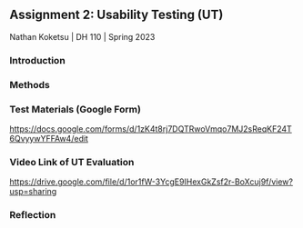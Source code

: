 ## Assignment 2: Usability Testing (UT)

Nathan Koketsu | DH 110 | Spring 2023

### Introduction

### Methods


### Test Materials (Google Form)
https://docs.google.com/forms/d/1zK4t8rj7DQTRwoVmqo7MJ2sReqKF24T6QvyywYFFAw4/edit

### Video Link of UT Evaluation
https://drive.google.com/file/d/1or1fW-3YcgE9IHexGkZsf2r-BoXcuj9f/view?usp=sharing

### Reflection
